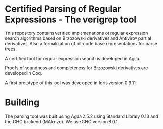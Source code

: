 Certified Parsing of Regular Expressions - The verigrep tool
=========================================

This repository contains verified implemenations of regular expression search algorithms
based on Brzozowski derivatives and Antivirov partial
derivatives. Also a formalization of bit-code base representations for
parse trees.

A certified tool for regular expression search is developed in Agda.

Proofs of soundness and completeness for Brzozowski derivatives are developed in Coq.

A first prototype of this tool was developed in Idris version 0.9.11.

Building
=====

The parsing tool was built using Agda 2.5.2 using Standard Library 0.13 and the GHC
backend (MAlonzo). We use GHC version 8.0.1.

